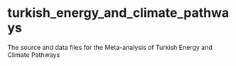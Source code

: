 # turkish_energy_and_climate_pathways
The source and data files for the Meta-analysis of Turkish Energy and Climate Pathways
